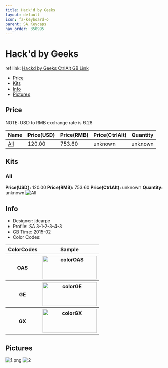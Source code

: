 ```yaml
---
title: Hack'd by Geeks 
layout: default
icon: fa-keyboard-o
parent: SA Keycaps
nav_order: 350995
---
```


# Hack'd by Geeks 

ref link: [Hackd by Geeks CtrlAlt GB Link](https://ctrlalt.io/buys/hack-d-by-geeks)

* [Price](#price)
* [Kits](#kits)
* [Info](#info)
* [Pictures](#pictures)


## Price  
NOTE: USD to RMB exchange rate is 6.28

| Name          | Price(USD)    |  Price(RMB) |  Price(CtrlAlt) | Quantity |
| ------------- | ------------- |  ---------- |  --------- | -------- |
|[All](#all)|120.00|753.60|unknown|unknown|


## Kits
### All
**Price(USD):** 120.00    **Price(RMB):** 753.60    **Price(CtrlAlt):** unknown    **Quantity:** unknown
<img src="{{ 'assets/images/sa-keycaps/hackdbygeeks/kits_pics/all.png' | relative_url }}" alt="All" class="image featured">


## Info
* Designer: jdcarpe
* Profile: SA 3-1-2-3-4-3
* GB Time: 2015-02
* Color Codes:  
<table style="width:100%">
  <tr>
    <th>ColorCodes</th>
    <th>Sample</th>
  </tr>
  <tr>
    <th>OAS</th>
    <th><img src="{{ 'assets/images/sa-keycaps/SP_ColorCodes/abs/SP_Abs_ColorCodes_OAS.png' | relative_url }}" alt="colorOAS" height="75" width="170"></th>
  </tr>
  <tr>
    <th>GE</th>
    <th><img src="{{ 'assets/images/sa-keycaps/SP_ColorCodes/abs/SP_Abs_ColorCodes_GE.png' | relative_url }}" alt="colorGE" height="75" width="170"></th>
  </tr>
  <tr>
    <th>GX</th>
    <th><img src="{{ 'assets/images/sa-keycaps/SP_ColorCodes/abs/SP_Abs_ColorCodes_GX.png' | relative_url }}" alt="colorGX" height="75" width="170"></th>
  </tr>
</table>


## Pictures
<img src="{{ 'assets/images/sa-keycaps/hackdbygeeks/rendering_pics/1.png' | relative_url }}" alt="1.png" class="image featured">
<img src="{{ 'assets/images/sa-keycaps/hackdbygeeks/rendering_pics/2.jpg' | relative_url }}" alt="2" class="image featured">
